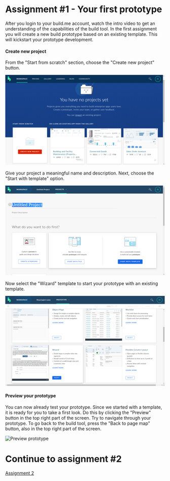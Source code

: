 # Assignment #1 - Your first prototype
After you login to your build.me account, watch the intro video to get an understanding of the capabilities of the build tool. In the first
assignment you will create a new build prototype based on an existing template. This will kickstart your prototype development.

#### Create new project
From the "Start from scratch" section, choose the "Create new project" button.

![Create new project](https://github.com/Innov8ion-developer/SAP_Build_Assignments/blob/master/img/yourFirstPrototype1.png)


Give your project a meaningful name and description. Next, choose the "Start with template" option.

![Start with template](https://github.com/Innov8ion-developer/SAP_Build_Assignments/blob/master/img/yourFirstPrototype2.png)

Now select the "Wizard" template to start your prototype with an existing template.

![Wizard template](https://github.com/Innov8ion-developer/SAP_Build_Assignments/blob/master/img/yourFirstPrototype3.png)

#### Preview your prototype
You can now already test your prototype. Since we started with a template, it is ready for you to take a first look. Do this by clicking the "Preview" button in the top right part of the screen. Try to navigate through your prototype. To go back to the build tool, press the "Back to page map" button, also in the top right part of the screen.

![Preview prototype](https://github.com/iemkek/SAP_Build_Assignments/blob/master/img/yourFirstPrototype4.png)

# Continue to assignment #2
[Assignment 2](https://github.com/Innov8ion-developer/SAP_Build_Assignments/tree/2_Edit_the_template)
